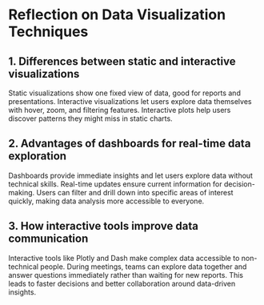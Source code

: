 # Reflection on Data Visualization Techniques

## 1. Differences between static and interactive visualizations

Static visualizations show one fixed view of data, good for reports and presentations. Interactive visualizations let users explore data themselves with hover, zoom, and filtering features. Interactive plots help users discover patterns they might miss in static charts.

## 2. Advantages of dashboards for real-time data exploration

Dashboards provide immediate insights and let users explore data without technical skills. Real-time updates ensure current information for decision-making. Users can filter and drill down into specific areas of interest quickly, making data analysis more accessible to everyone.

## 3. How interactive tools improve data communication

Interactive tools like Plotly and Dash make complex data accessible to non-technical people. During meetings, teams can explore data together and answer questions immediately rather than waiting for new reports. This leads to faster decisions and better collaboration around data-driven insights.